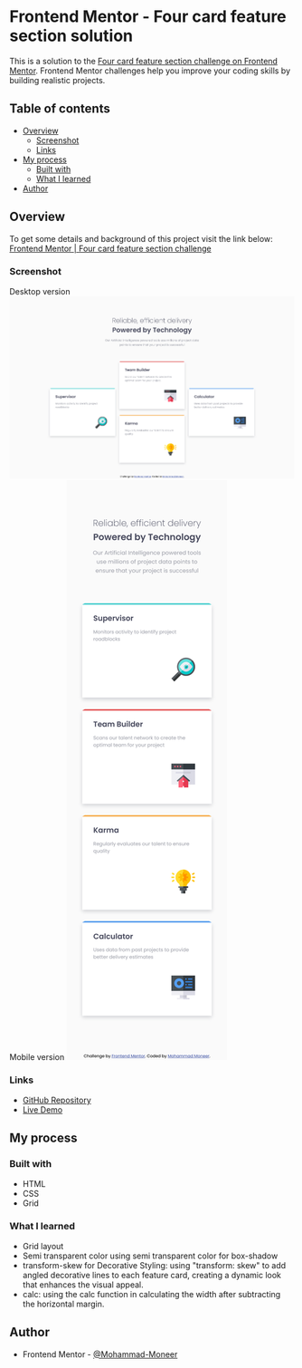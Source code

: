 # Frontend Mentor - Four card feature section solution

This is a solution to the [Four card feature section challenge on Frontend Mentor](https://www.frontendmentor.io/challenges/four-card-feature-section-weK1eFYK). Frontend Mentor challenges help you improve your coding skills by building realistic projects.

## Table of contents

- [Overview](#overview)
  - [Screenshot](#screenshot)
  - [Links](#links)
- [My process](#my-process)
  - [Built with](#built-with)
  - [What I learned](#what-i-learned)
- [Author](#author)


## Overview
To get some details and background of this project visit the link below:
[Frontend Mentor | Four card feature section challenge](https://www.frontendmentor.io/challenges/four-card-feature-section-weK1eFYK)

### Screenshot

Desktop version
![Desktop Screenshot - Four card feature section](./screenshot_four-card-feature-section_desktop.png)
Mobile version
![Mobile Screenshot - Four card feature section](./screenshot_four-card-feature-section_mobile.png)

### Links

- [GitHub Repository](https://github.com/Mohammad-Moneer/four-card-feature-section-master)
- [Live Demo](https://mohammad-moneer.github.io/four-card-feature-section-master/)

## My process

### Built with

- HTML
- CSS
- Grid


### What I learned

- Grid layout
- Semi transparent color
using semi transparent color for box-shadow
- transform-skew for Decorative Styling:
using "transform: skew" to add angled decorative lines to each feature card, creating a dynamic look that enhances the visual appeal.
- calc:
using the calc function in calculating the width after subtracting the horizontal margin.

## Author

- Frontend Mentor - [@Mohammad-Moneer](https://www.frontendmentor.io/profile/Mohammad-Moneer)